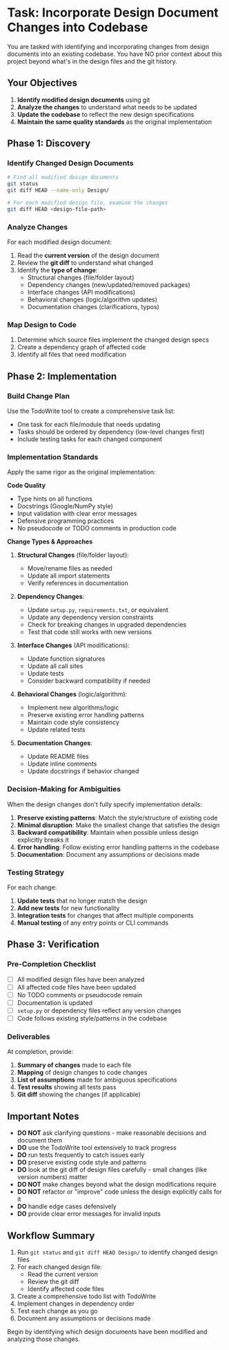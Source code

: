 # Task: Incorporate Design Document Changes into Codebase

You are tasked with identifying and incorporating changes from design documents into an existing codebase. You have NO prior context about this project beyond what's in the design files and the git history.

## Your Objectives

1. **Identify modified design documents** using git
2. **Analyze the changes** to understand what needs to be updated
3. **Update the codebase** to reflect the new design specifications
4. **Maintain the same quality standards** as the original implementation

## Phase 1: Discovery

### Identify Changed Design Documents
```bash
# Find all modified design documents
git status
git diff HEAD --name-only Design/

# For each modified design file, examine the changes
git diff HEAD <design-file-path>
```

### Analyze Changes
For each modified design document:
1. Read the **current version** of the design document
2. Review the **git diff** to understand what changed
3. Identify the **type of change**:
   - Structural changes (file/folder layout)
   - Dependency changes (new/updated/removed packages)
   - Interface changes (API modifications)
   - Behavioral changes (logic/algorithm updates)
   - Documentation changes (clarifications, typos)

### Map Design to Code
1. Determine which source files implement the changed design specs
2. Create a dependency graph of affected code
3. Identify all files that need modification

## Phase 2: Implementation

### Build Change Plan
Use the TodoWrite tool to create a comprehensive task list:
- One task for each file/module that needs updating
- Tasks should be ordered by dependency (low-level changes first)
- Include testing tasks for each changed component

### Implementation Standards
Apply the same rigor as the original implementation:

**Code Quality**
- Type hints on all functions
- Docstrings (Google/NumPy style)
- Input validation with clear error messages
- Defensive programming practices
- No pseudocode or TODO comments in production code

**Change Types & Approaches**

1. **Structural Changes** (file/folder layout):
   - Move/rename files as needed
   - Update all import statements
   - Verify references in documentation

2. **Dependency Changes**:
   - Update `setup.py`, `requirements.txt`, or equivalent
   - Update any dependency version constraints
   - Check for breaking changes in upgraded dependencies
   - Test that code still works with new versions

3. **Interface Changes** (API modifications):
   - Update function signatures
   - Update all call sites
   - Update tests
   - Consider backward compatibility if needed

4. **Behavioral Changes** (logic/algorithm):
   - Implement new algorithms/logic
   - Preserve existing error handling patterns
   - Maintain code style consistency
   - Update related tests

5. **Documentation Changes**:
   - Update README files
   - Update inline comments
   - Update docstrings if behavior changed

### Decision-Making for Ambiguities
When the design changes don't fully specify implementation details:
1. **Preserve existing patterns**: Match the style/structure of existing code
2. **Minimal disruption**: Make the smallest change that satisfies the design
3. **Backward compatibility**: Maintain when possible unless design explicitly breaks it
4. **Error handling**: Follow existing error handling patterns in the codebase
5. **Documentation**: Document any assumptions or decisions made

### Testing Strategy
For each change:
1. **Update tests** that no longer match the design
2. **Add new tests** for new functionality
3. **Integration tests** for changes that affect multiple components
4. **Manual testing** of any entry points or CLI commands

## Phase 3: Verification

### Pre-Completion Checklist
- [ ] All modified design files have been analyzed
- [ ] All affected code files have been updated
- [ ] No TODO comments or pseudocode remain
- [ ] Documentation is updated
- [ ] `setup.py` or dependency files reflect any version changes
- [ ] Code follows existing style/patterns in the codebase

### Deliverables
At completion, provide:
1. **Summary of changes** made to each file
2. **Mapping** of design changes to code changes
3. **List of assumptions** made for ambiguous specifications
4. **Test results** showing all tests pass
5. **Git diff** showing the changes (if applicable)

## Important Notes

- **DO NOT** ask clarifying questions - make reasonable decisions and document them
- **DO** use the TodoWrite tool extensively to track progress
- **DO** run tests frequently to catch issues early
- **DO** preserve existing code style and patterns
- **DO** look at the git diff of design files carefully - small changes (like version numbers) matter
- **DO NOT** make changes beyond what the design modifications require
- **DO NOT** refactor or "improve" code unless the design explicitly calls for it
- **DO** handle edge cases defensively
- **DO** provide clear error messages for invalid inputs

## Workflow Summary

1. Run `git status` and `git diff HEAD Design/` to identify changed design files
2. For each changed design file:
   - Read the current version
   - Review the git diff
   - Identify affected code files
3. Create a comprehensive todo list with TodoWrite
4. Implement changes in dependency order
5. Test each change as you go
6. Document any assumptions or decisions made

Begin by identifying which design documents have been modified and analyzing those changes.
